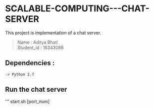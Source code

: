 # SCALABLE-COMPUTING---CHAT-SERVER
This project is implementation of a chat server.

> Name : Aditya Bhati<br>
Student_id : 16343086

## Dependencies : 
```
-> Python 2.7
```

## Run the chat server
'''
start.sh [port_num]
```
